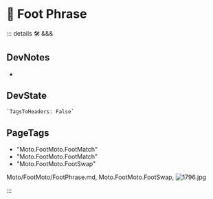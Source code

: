 
# 🔷 <moto>Foot Phrase</moto>

::: details 🛠 <dev>&&&</dev>

## DevNotes

-

## DevState

```py
`TagsToHeaders: False`
```

<h2>PageTags</h2>

- "Moto.FootMoto.FootMatch"
- "Moto.FootMoto.FootMatch"
- "Moto.FootMoto.FootSwap"

Moto/FootMoto/FootPhrase.md, <dev>Moto.FootMoto.FootSwap</dev>, ![1796.jpg](/PaperPhoto/1796.jpg)

:::
